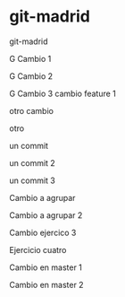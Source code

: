 # git-madrid
git-madrid

G Cambio 1 

G Cambio 2

G Cambio 3
cambio feature 1

otro cambio

otro


un commit

un commit 2

un commit 3

Cambio a agrupar 

Cambio a agrupar 2

Cambio ejercico 3

Ejercicio cuatro

Cambio en master 1

Cambio en master 2

